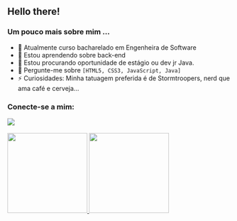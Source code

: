 <h2> Hello there!</h2>

 

<h3> Um pouco mais sobre mim ... </h3>

- 🔭 Atualmente curso bacharelado em Engenheira de Software 
- 🌱 Estou aprendendo sobre back-end
- 👯 Estou procurando oportunidade de estágio ou  dev jr Java.
- 💬 Pergunte-me sobre `[HTML5, CSS3, JavaScript, Java]` 
- ⚡ Curiosidades: Minha tatuagem preferida é de Stormtroopers, nerd que ama café e cerveja...




<h3 align = "left"> Conecte-se a mim: </h3>
<div>  
  <a href="https://www.linkedin.com/in/sarahtumenasmarques//" target="_blank"> <img src = "https://img.shields.io/badge/-LinkedIn-%230077B5 ? style = for-the-badge & logo = linkedin & logoColor = white "target =" _ blank "> </a> 
 </div>
<br>
<div>
  <a href="https://github.com/SarahTumenas">
  <img height = "180em" src = "https://github-readme-stats.vercel.app/api?username=SarahTumenas&show_icons=true&theme=dark&include_all_commits=true&count_private=true" />
  <img height = "180em" src = "https://github-readme-stats.vercel.app/api/top-langs/?username=SarahTumenas&layout=compact&langs_count=7&theme=dark" />
</div>
</div>
